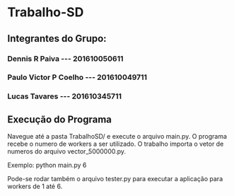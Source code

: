 # Trabalho-SD

## Integrantes do Grupo:

### Dennis R Paiva --- 201610050611
### Paulo Victor P Coelho --- 201610049711
### Lucas Tavares --- 201610345711


## Execução do Programa

Navegue até a pasta TrabalhoSD/ e execute o arquivo main.py. O programa recebe o numero de workers a ser utilizado.
O trabalho importa o vetor de numeros do arquivo vector_5000000.py.

Exemplo: python main.py 6

Pode-se rodar também o arquivo tester.py para executar a aplicação para workers de 1 até 6.
